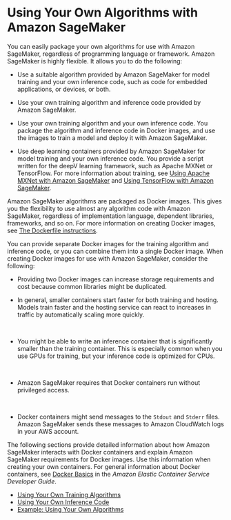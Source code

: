 # Using Your Own Algorithms with Amazon SageMaker<a name="your-algorithms"></a>

 

You can easily package your own algorithms for use with Amazon SageMaker, regardless of programming language or framework\. Amazon SageMaker is highly flexible\. It allows you to do the following:

+ Use a suitable algorithm provided by Amazon SageMaker for model training and your own inference code, such as code for embedded applications, or devices, or both\.

+ Use your own training algorithm and inference code provided by Amazon SageMaker\. 

+ Use your own training algorithm and your own inference code\. You package the algorithm and inference code in Docker images, and use the images to train a model and deploy it with Amazon SageMaker\.

+ Use deep learning containers provided by Amazon SageMaker for model training and your own inference code\. You provide a script written for the deepV learning framework, such as Apache MXNet or TensorFlow\. For more information about training, see [Using Apache MXNet with Amazon SageMaker](mxnet.md) and [Using TensorFlow with Amazon SageMaker](tf.md)\. 

Amazon SageMaker algorithms are packaged as Docker images\. This gives you the flexibility to use almost any algorithm code with Amazon SageMaker, regardless of implementation language, dependent libraries, frameworks, and so on\. For more information on creating Docker images, see [The Dockerfile instructions](https://docs.docker.com/engine/userguide/eng-image/dockerfile_best-practices/#the-dockerfile-instructions)\.

You can provide separate Docker images for the training algorithm and inference code, or you can combine them into a single Docker image\. When creating Docker images for use with Amazon SageMaker, consider the following:

+ Providing two Docker images can increase storage requirements and cost because common libraries might be duplicated\.

+ In general, smaller containers start faster for both training and hosting\. Models train faster and the hosting service can react to increases in traffic by automatically scaling more quickly\.

   

+ You might be able to write an inference container that is significantly smaller than the training container\. This is especially common when you use GPUs for training, but your inference code is optimized for CPUs\.

   

+  Amazon SageMaker requires that Docker containers run without privileged access\.

   

+ Docker containers might send messages to the `Stdout` and `Stderr` files\. Amazon SageMaker sends these messages to Amazon CloudWatch logs in your AWS account\.

The following sections provide detailed information about how Amazon SageMaker interacts with Docker containers and explain Amazon SageMaker requirements for Docker images\. Use this information when creating your own containers\. For general information about Docker containers, see [Docker Basics](http://docs.aws.amazon.com/AmazonECS/latest/developerguide/docker-basics.html) in the *Amazon Elastic Container Service Developer Guide*\.


+ [Using Your Own Training Algorithms](your-algorithms-training-algo.md)
+ [Using Your Own Inference Code](your-algorithms-inference-code.md)
+ [Example: Using Your Own Algorithms](adv-bring-own-examples.md)